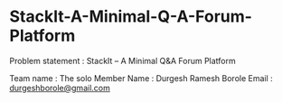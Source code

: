 # StackIt-A-Minimal-Q-A-Forum-Platform



Problem statement : StackIt – A Minimal Q&A Forum Platform

Team name : The solo
Member Name : Durgesh Ramesh Borole
Email : durgeshborole@gmail.com
